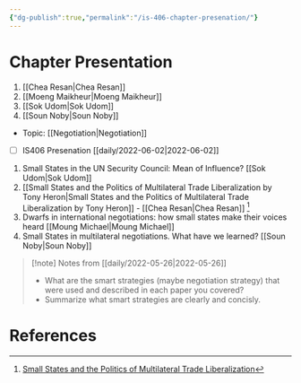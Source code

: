 ```yaml
---
{"dg-publish":true,"permalink":"/is-406-chapter-presenation/"}
---
```


# Chapter Presentation
1.  [[Chea Resan\|Chea Resan]]
2.  [[Moeng Maikheur\|Moeng Maikheur]]
3.  [[Sok Udom\|Sok Udom]]
4.  [[Soun Noby\|Soun Noby]]

- Topic: [[Negotiation\|Negotiation]]
- [ ] IS406 Presenation [[daily/2022-06-02\|2022-06-02]]

1. Small States in the UN Security Council: Mean of Influence? [[Sok Udom\|Sok Udom]]  
2. [[Small States and the Politics of Multilateral Trade Liberalization by Tony Heron\|Small States and the Politics of Multilateral Trade Liberalization by Tony Heron]] - [[Chea Resan\|Chea Resan]] [^1]
1. Dwarfs in international negotiations: how small states make their voices heard [[Moung Michael\|Moung Michael]]
2. Small States in multilateral negotiations. What have we learned? [[Soun Noby\|Soun Noby]]

>[!note] Notes from [[daily/2022-05-26\|2022-05-26]]
>- What are the smart strategies (maybe negotiation strategy) that were used and described in each paper you covered?
>- Summarize what smart strategies are clearly and concisly.

# References

[^1]: [Small States and the Politics of Multilateral Trade Liberalization](https://doi.org/10.1080/00358530801962063)